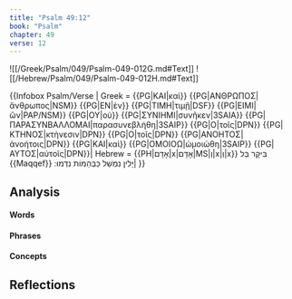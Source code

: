 ```yaml
---
title: "Psalm 49:12"
book: "Psalm"
chapter: 49
verse: 12
---
```

![[/Greek/Psalm/049/Psalm-049-012G.md#Text]]
![[/Hebrew/Psalm/049/Psalm-049-012H.md#Text]]

{{Infobox Psalm/Verse |
  Greek = {{PG|ΚΑΙ|καὶ}} {{PG|ΑΝΘΡΩΠΟΣ|ἄνθρωπος|NSM}} {{PG|ΕΝ|ἐν}} {{PG|ΤΙΜΗ|τιμῇ|DSF}} {{PG|ΕΙΜΙ|ὢν|PAP/NSM}} {{PG|ΟΥ|οὐ}} {{PG|ΣΥΝΙΗΜΙ|συνῆκεν|3SAIA}} {{PG|ΠΑΡΑΣΥΝΒΑΛΛΟΜΑΙ|παρασυνεβλήθη|3SAIP}} {{PG|Ο|τοῖς|DPN}} {{PG|ΚΤΗΝΟΣ|κτήνεσιν|DPN}} {{PG|Ο|τοῖς|DPN}} {{PG|ΑΝΟΗΤΟΣ|ἀνοήτοις|DPN}} {{PG|ΚΑΙ|καὶ}} {{PG|ΟΜΟΙΟΩ|ὡμοιώθη|3SAIP}} {{PG|ΑΥΤΟΣ|αὐτοῖς|DPN}}|
  Hebrew = {{PH|אָדָם|x|אָדָם|MS|וְ|x|וְ|x}}
בִּיקָר
בַּל
{{Maqqef}}
יָלִין
נִמְשַׁל
כַּבְּהֵמוֹת
נִדְמוּ
׃|
}}

## Analysis

#### Words

#### Phrases

#### Concepts

## Reflections
